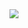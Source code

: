 <img src="https://capsule-render.vercel.app/api?type=waving&color=gradient&height=250&text=Hello,%20folks%🫡"/>
